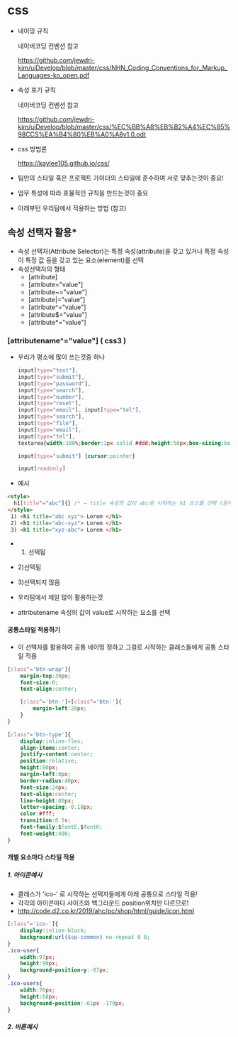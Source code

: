 # css	

- 네이밍 규칙

  네이버코딩 컨벤션 참고

  https://github.com/jewdri-kim/uiDevelop/blob/master/css/NHN_Coding_Conventions_for_Markup_Languages-ko_open.pdf

- 속성 표기 규칙

  네이버코딩 컨벤션 참고

  https://github.com/jewdri-kim/uiDevelop/blob/master/css/%EC%BB%A8%EB%B2%A4%EC%85%98CCS%EA%B4%80%EB%A0%A8v1.0.odt

- css 방법론

  https://kaylee105.github.io/css/

- 팀만의 스타일 혹은 프로젝트 가이더의 스타일에 준수하여 서로 맞추는것이 중요!

- 업무 특성에 따라 효율적인 규칙을 만드는것이 중요



- 아래부턴 우리팀에서 적용하는 방법 (참고)



## 속성 선택자 활용*

- 속성 선택자(Attribute Selector)는 특정 속성(attribute)을 갖고 있거나 특정 속성이 특정 값 등을 갖고 있는 요소(element)를 선택
- 속성선택자의 형태
  - [attribute]
  - [attribute="value"]
  - [attribute~="value"]
  - [attribute|="value"]
  - [attribute^="value"]
  - [attribute$="value"]
  - [attribute*="value"]

### [attributename^="value"]   ( css3 )

- 우리가 평소에 많이 쓰는것중 하나 

  ```css
  input[type="text"],
  input[type="submit"],
  input[type="password"],
  input[type="search"],
  input[type="number"],
  input[type="reset"],
  input[type="email"], input[type="tel"],
  input[type="search"],
  input[type="file"],
  input[type="email"],
  input[type="tel"],
  textarea{width:100%;border:1px solid #ddd;height:50px;box-sizing:border-box;padding:0 19px;font-size:16px;color:$CBlack;letter-spacing:-1px;font-weight:500;font-family:"Roboto","Noto",sans-serif;line-height:50px}
  
  input[type="submit"] {cursor:pointer}
  
  input[readonly]
  ```

- 예시 

```html
<style>
  h1[title^="abc"]{} /* → title 속성의 값이 abc로 시작하는 h1 요소를 선택 (문자열 기준, 단어기준 X) */
</style> 
 1) <h1 title="abc xyz"> Lorem </h1>
 2) <h1 title="abc-xyz"> Lorem </h1>
 3) <h1 title="xyz-abc"> Lorem </h1>
```

- 1) 선택됨
- 2)선택됨
- 3)선택되지 않음

- 우리팀에서 제일 많이 활용하는것 
- attributename 속성의 값이 value로 시작하는 요소를 선택



#### 공통스타일 적용하기

- 이 선택자를 활용하여 공통 네이밍 정하고 그걸로 시작하는 클래스들에게 공통 스타일 적용

```css
[class^='btn-wrap']{
	margin-top:30px;
	font-size:0;
	text-align:center;

	[class^='btn-']+[class^='btn-']{
		margin-left:20px;
	}
}
```

```css
[class^='btn-type']{
	display:inline-flex;
	align-items:center;
	justify-content:center;
	position:relative;
	height:80px;
	margin-left:8px;
	border-radius:40px;
	font-size:24px;
	text-align:center;
	line-height:80px;
	letter-spacing:-0.18px;
	color:#fff;
	transition:0.5s;
	font-family:$fontE,$fontK;
	font-weight:400;
}
```



#### 개별 요소마다 스타일 적용



##### 1. 아이콘예시

- 클래스가 'ico-' 로 시작하는 선택자들에게 아래 공통으로 스타일 적용!
- 각각의 아이콘마다  사이즈와 백그라운드 position위치만 다르므로!
- http://code.d2.co.kr/2019/ahc/pc/shop/html/guide/icon.html

```css
[class^='ico-']{
	display:inline-block;
	background:url($sp-common) no-repeat 0 0;
}
.ico-user{
	width:97px;
	height:90px;
	background-position-y:-87px;
}
.ico-users{
	width:76px;
	height:68px;
	background-position:-61px -179px;
}
```



##### 2. 버튼예시


